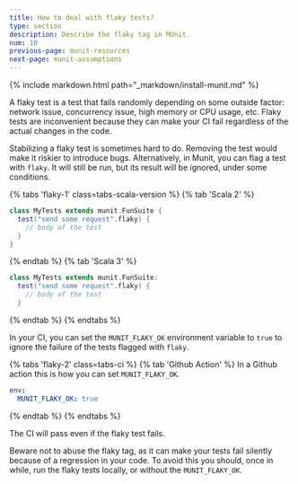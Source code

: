 ```yaml
---
title: How to deal with flaky tests?
type: section
description: Describe the flaky tag in MUnit.
num: 10
previous-page: munit-resources
next-page: munit-assumptions
---
```


{% include markdown.html path="_markdown/install-munit.md" %}

A flaky test is a test that fails randomly depending on some outside factor: network issue, concurrency issue, high memory or CPU usage, etc.
Flaky tests are inconvenient because they can make your CI fail regardless of the actual changes in the code.

Stabilizing a flaky test is sometimes hard to do.
Removing the test would make it riskier to introduce bugs.
Alternatively, in Munit, you can flag a test with `flaky`.
It will still be run, but its result will be ignored, under some conditions.

{% tabs 'flaky-1' class=tabs-scala-version %}
{% tab 'Scala 2' %}
```scala
class MyTests extends munit.FunSuite {
  test("send some request".flaky) {
    // body of the test
  }
}
```
{% endtab %}
{% tab 'Scala 3' %}
```scala
class MyTests extends munit.FunSuite:
  test("send some request".flaky) {
    // body of the test
  }
```
{% endtab %}
{% endtabs %}


In your CI, you can set the `MUNIT_FLAKY_OK` environment variable to `true` to ignore the failure of the tests flagged with `flaky`.

{% tabs 'flaky-2' class=tabs-ci %}
{% tab 'Github Action' %}
In a Github action this is how you can set `MUNIT_FLAKY_OK`.

```yaml
env:
  MUNIT_FLAKY_OK: true
```
{% endtab %}
{% endtabs %}

The CI will pass even if the flaky test fails.

Beware not to abuse the flaky tag, as it can make your tests fail silently because of a regression in your code.
To avoid this you should, once in while, run the flaky tests locally, or without the `MUNIT_FLAKY_OK`.
